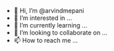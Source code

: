 - 👋 Hi, I’m @arvindmepani
- 👀 I’m interested in ...
- 🌱 I’m currently learning ...
- 💞️ I’m looking to collaborate on ...
- 📫 How to reach me ...

<!---
neuamepani/neuamepani is a ✨ special ✨ repository because its `README.md` (this file) appears on your GitHub profile.
You can click the Preview link to take a look at your changes.
--->
